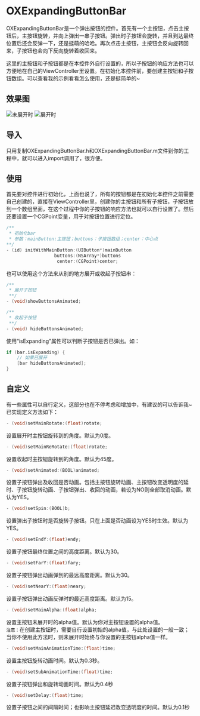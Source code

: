 # OXExpandingButtonBar
OXExpandingButtonBar是一个弹出按钮的控件。首先有一个主按钮，点击主按钮后，主按钮旋转，并向上弹出一串子按钮。弹出时子按钮会旋转，并且到达最终位置后还会反弹一下，还是挺萌的哈哈。再次点击主按钮，主按钮会反向旋转回来，子按钮也会向下反向旋转着收回来。

这里的主按钮和子按钮都是在本控件外自行设置的，所以子按钮的响应方法也可以方便地在自己的ViewController里设置。在初始化本控件前，要创建主按钮和子按钮数组。可以查看我的示例看看怎么使用，还是挺简单的~

## 效果图
![未展开时](https://github.com/Cloudox/OXExpandingButtonBar/blob/master/ExpandingButtonNot.jpg) ![展开时](https://github.com/Cloudox/OXExpandingButtonBar/blob/master/ExpandingButtonExpanded.jpg)
## 导入
只用复制OXExpandingButtonBar.h和OXExpandingButtonBar.m文件到你的工程中，就可以进入import调用了，很方便。

## 使用
首先要对控件进行初始化，上面也说了，所有的按钮都是在初始化本控件之前需要自己创建的，直接在ViewController里，创建你的主按钮和所有子按钮，子按钮放到一个数组里面，在这个过程中你的子按钮的响应方法也就可以自行设置了。然后还要设置一个CGPoint变量，用于对按钮位置进行定位。

```objective-c
/**
 * 初始化bar
 * 参数：mainButton:主按钮；buttons：子按钮数组；center：中心点
**/
- (id) initWithMainButton:(UIButton*)mainButton
                  buttons:(NSArray*)buttons
                   center:(CGPoint)center;
```

也可以使用这个方法来从别的地方展开或收起子按钮串：

```objective-c
/**
 * 展开子按钮
 **/
- (void)showButtonsAnimated;

/**
 * 收起子按钮
 **/
- (void) hideButtonsAnimated;
```
  
使用“isExpanding”属性可以判断子按钮是否已弹出。如：
```objective-c
if (bar.isExpanding) {
    // 如果已展开
    [bar hideButtonsAnimated]; 
}
```

## 自定义
有一些属性可以自行定义，这部分也在不停考虑和增加中，有建议的可以告诉我~  
已实现定义方法如下：

```objective-c
- (void)setMainRotate:(float)rotate;
```
设置展开时主按钮旋转到的角度。默认为0度。

```objective-c
- (void)setMainReRotate:(float)rotate;
```
设置收起时主按钮旋转到的角度。默认为45度。

```objective-c
- (void)setAnimated:(BOOL)animated;
```
设置子按钮弹出及收回是否动画。包括主按钮旋转动画、主按钮改变透明度的延时、子按钮旋转动画、子按钮弹出、收回的动画，若设为NO则全部取消动画。默认为YES。

```objective-c
- (void)setSpin:(BOOL)b;
```
设置弹出子按钮时是否旋转子按钮。只在上面是否动画设为YES时生效。默认为YES。

```objective-c
- (void)setEndY:(float)endy;
```
设置子按钮最终位置之间的高度距离。默认为30。

```objective-c
- (void)setFarY:(float)fary;
```
设置子按钮弹出动画弹到的最远高度距离。默认为30。

```objective-c
- (void)setNearY:(float)neary;
```
设置子按钮弹出动画反弹时的最近高度距离。默认为15。

```objective-c
- (void)setMainAlpha:(float)alpha;
```
设置主按钮未展开时的alpha值。默认为你对主按钮设置的alpha值。  
`注意：`在创建主按钮时，需要自行设置初始的alpha值，与此处设置的一般一致；当你不使用此方法时，则未展开时始终与你设置的主按钮alpha值一样。

```objective-c
- (void)setMainAnimationTime:(float)time;
```
设置主按钮旋转动画时间。默认为0.3秒。

```objective-c
- (void)setSubAnimationTime:(float)time;
```
设置子按钮弹出和旋转动画时间。默认为0.4秒

```objective-c
- (void)setDelay:(float)time;
```
设置子按钮之间的间隔时间；也影响主按钮延迟改变透明度的时间。默认为0.1秒
